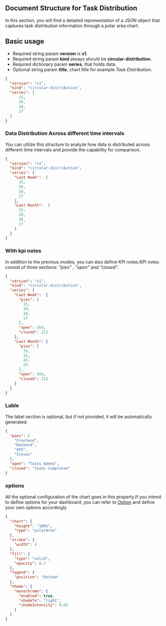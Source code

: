 ## Document Structure for Task Distribution

In this section, you will find a detailed representation of a JSON object that captures task distribution information through a polar area chart.

## Basic usage

- Required string param **version** is **v1**.
- Required string param **kind** always should be **circular-distribution**.
- Required dictionary param **series**, that holds data.
- Optional string param **title**, chart title for example _Task Distribution_.


```json
{
  "version": "v1",
  "kind": "circular-distribution",
  "series": [
      15,
      20,
      38,
      27
  ]
}
```





### Data Distribution Across different time intervals

You can utilize this structure to analyze how data is distributed across different time intervals and provide the capability for comparison.

```json
{
  "version": "v1",
  "kind": "circular-distribution",
  "series": {
    "Last Week":  [
      15,
      20,
      38,
      27
    ],
    "Last Month":  [
      15,
      20,
      38,
      27
    ]
  }
}
```



### With kpi notes

In addition to the previous modes, you can also define KPI notes.KPI notes consist of three sections: _"pies"_ , _"open"_ and _"closed"_.

```json
{
  "version": "v1",
  "kind": "circular-distribution",
  "series": {
    "Last Week":  {
      "pies": [
        15,
        20,
        38,
        27
      ],
      "open": 564,
      "closed": 212
    },
    "Last Month": {
      "pies": [
        19,
        16,
        42,
        23
      ],
      "open": 564,
      "closed": 212
    }
  }
}
```


### Lable
The label section is optional, but if not provided, it will be automatically generated. 

```json
{
  "pies": [
    "Frontend",
    "Backend",
    "API",
    "Issues"
  ],
  "open": "Tasks Added",
  "closed": "Tasks Completed"
}
```




### options
All the optional configuration of the chart goes in this property.If you intend to define options for your dashboard, you can refer to [Option](https://apexcharts.com/docs/options/annotations/#) and define your own options accordingly

```json
{
  "chart": {
    "height": "100%",
    "type": "polarArea"
  },
  "stroke": {
    "width": 4
  },
  "fill": {
    "type": "solid",
    "opacity": 0.7
  },
  "legend": {
    "position": "bottom"
  },
  "theme": {
    "monochrome": {
      "enabled": true,
      "shadeTo": "light",
      "shadeIntensity": 0.65
    }
  }
}
```

